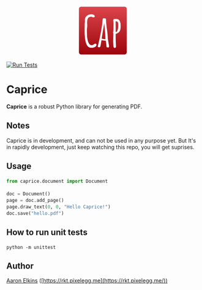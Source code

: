 <p align="center">
  <img src="https://github.com/orklann/caprice/blob/87a3b270c7c8a4df590cb813ac2a45649c3dbbc3/artwork/Caprice_new.png" width=128 height=128 />
</p>

[![Run Tests](https://github.com/orklann/caprice/actions/workflows/main.yml/badge.svg)](https://github.com/orklann/caprice/actions/workflows/main.yml)  

Caprice
=======
**Caprice** is a robust Python library for generating PDF.

Notes
-----
Caprice is in development, and can not be used in any purpose yet. But It's in rapidly development, just keep watching this repo, you will get suprises.

Usage
-----
```python
from caprice.document import Document

doc = Document()
page = doc.add_page()
page.draw_text(0, 0, "Hello Caprice!")
doc.save("hello.pdf")
```

How to run unit tests
---------------------
```
python -m unittest
```

Author
------
[Aaron Elkins](https://twitter.com/ryh1113) ([https://rkt.pixelegg.me](https://rkt.pixelegg.me/))
